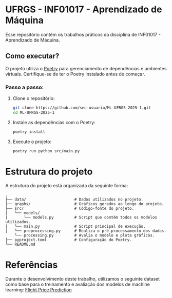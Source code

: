 # UFRGS - INF01017 - Aprendizado de Máquina

Esse repositório contém os trabalhos práticos da disciplina de INF01017 - Aprendizado de Máquina.

## Como executar?

O projeto utiliza o [Poetry](https://python-poetry.org/) para gerenciamento de dependências e ambientes virtuais. Certifique-se de ter o Poetry instalado antes de começar.

### Passo a passo:

1. Clone o repositório:

    ```bash
    git clone https://github.com/seu-usuario/ML-UFRGS-2025-1.git
    cd ML-UFRGS-2025-1
    ```

2. Instale as dependências com o Poetry:
    ```bash
    poetry install
    ```
3. Execute o projeto:
    ```bash
    poetry run python src/main.py
    ```
# Estrutura do projeto
A estrutura do projeto está organizada da seguinte forma: 

    .
    ├── data/                     # Dados utilizados no projeto.
    ├── graphs/                   # Gráficos gerados ao longo do projeto.
    ├── src/                      # Código-fonte do projeto.
    |   └── models/
    |       └── models.py         # Script que contém todos os modelos utilizados.
    |   └── main.py               # Script principal de execução.
    │   └── preprocessing.py      # Realiza o pré-processamento dos dados.
        └── processing.py         # Avalia o modelo e plota gráficos.
    ├── pyproject.toml            # Configuração do Poetry.
    └── README.md
  
# Referências
Durante o desenvolvimento deste trabalho, utilizamos o seguinte dataset como base para o treinamento e avaliação dos modelos de machine learning: [Flight Price Prediction](https://www.kaggle.com/datasets/shubhambathwal/flight-price-prediction?resource=download)